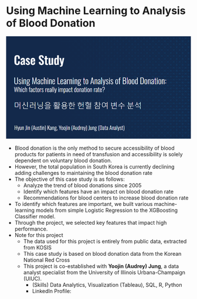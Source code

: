 # Using Machine Learning to Analysis of Blood Donation

![Project Cover](https://github.com/Hyunjin-Austin/Blood-Donation-Analysis/blob/ebed4e2acacc3c57f232ab9780bf72b62a16ac27/ppt_cover.png)

* Blood donation is the only method to secure accessibility of blood products for patients in need of transfusion and accessibility is solely dependent on voluntary blood donation.
* However, the total population in South Korea is currently declining adding challenges to maintaining the blood donation rate
* The objective of this case study is as follows:
  * Analyze the trend of blood donations since 2005
  * Identify which features have an impact on blood donation rate
  * Recommendations for blood centers to increase blood donation rate
* To identify which features are important, we built various machine-learning models from simple Logistic Regression to the XGBoosting Classifier model.
* Through the project, we selected key features that impact high performance.
* Note for this project
  * The data used for this project is entirely from public data, extracted from KOSIS
  * This case study is based on blood donation data from the Korean National Red Cross
  * This project is co-established with **Yoojin (Audrey) Jung**, a data analyst specialist from the University of Illinois Urbana-Champaign (UIUC).
    * (Skills) Data Analytics, Visualization (Tableau), SQL, R, Python
    * LinkedIn Profile:   
